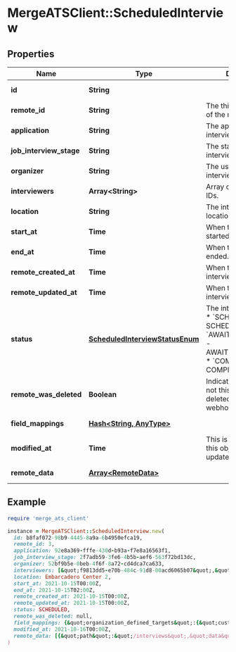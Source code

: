 # MergeATSClient::ScheduledInterview

## Properties

| Name | Type | Description | Notes |
| ---- | ---- | ----------- | ----- |
| **id** | **String** |  | [optional][readonly] |
| **remote_id** | **String** | The third-party API ID of the matching object. | [optional] |
| **application** | **String** | The application being interviewed. | [optional] |
| **job_interview_stage** | **String** | The stage of the interview. | [optional] |
| **organizer** | **String** | The user organizing the interview. | [optional] |
| **interviewers** | **Array&lt;String&gt;** | Array of &#x60;RemoteUser&#x60; IDs. | [optional] |
| **location** | **String** | The interview&#39;s location. | [optional] |
| **start_at** | **Time** | When the interview was started. | [optional] |
| **end_at** | **Time** | When the interview was ended. | [optional] |
| **remote_created_at** | **Time** | When the third party&#39;s interview was created. | [optional] |
| **remote_updated_at** | **Time** | When the third party&#39;s interview was updated. | [optional] |
| **status** | [**ScheduledInterviewStatusEnum**](ScheduledInterviewStatusEnum.md) | The interview&#39;s status.  * &#x60;SCHEDULED&#x60; - SCHEDULED * &#x60;AWAITING_FEEDBACK&#x60; - AWAITING_FEEDBACK * &#x60;COMPLETE&#x60; - COMPLETE | [optional] |
| **remote_was_deleted** | **Boolean** | Indicates whether or not this object has been deleted by third party webhooks. | [optional][readonly] |
| **field_mappings** | [**Hash&lt;String, AnyType&gt;**](AnyType.md) |  | [optional][readonly] |
| **modified_at** | **Time** | This is the datetime that this object was last updated by Merge | [optional][readonly] |
| **remote_data** | [**Array&lt;RemoteData&gt;**](RemoteData.md) |  | [optional][readonly] |

## Example

```ruby
require 'merge_ats_client'

instance = MergeATSClient::ScheduledInterview.new(
  id: b8faf072-98b9-4445-8a9a-6b4950efca19,
  remote_id: 3,
  application: 92e8a369-fffe-430d-b93a-f7e8a16563f1,
  job_interview_stage: 2f7adb59-3fe6-4b5b-aef6-563f72bd13dc,
  organizer: 52bf9b5e-0beb-4f6f-8a72-cd4dca7ca633,
  interviewers: [&quot;f9813dd5-e70b-484c-91d8-00acd6065b07&quot;,&quot;89a86fcf-d540-4e6b-ac3d-ce07c4ec9b3c&quot;],
  location: Embarcadero Center 2,
  start_at: 2021-10-15T00:00Z,
  end_at: 2021-10-15T02:00Z,
  remote_created_at: 2021-10-15T00:00Z,
  remote_updated_at: 2021-10-15T00:00Z,
  status: SCHEDULED,
  remote_was_deleted: null,
  field_mappings: {&quot;organization_defined_targets&quot;:{&quot;custom_key&quot;:&quot;custom_value&quot;},&quot;linked_account_defined_targets&quot;:{&quot;custom_key&quot;:&quot;custom_value&quot;}},
  modified_at: 2021-10-16T00:00Z,
  remote_data: [{&quot;path&quot;:&quot;/interviews&quot;,&quot;data&quot;:[&quot;Varies by platform&quot;]}]
)
```

